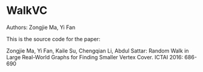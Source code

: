 # WalkVC
Authors: Zongjie Ma, Yi Fan

This is the source code for the paper:

Zongjie Ma, Yi Fan, Kaile Su, Chengqian Li, Abdul Sattar:
Random Walk in Large Real-World Graphs for Finding Smaller Vertex Cover. ICTAI 2016: 686-690
